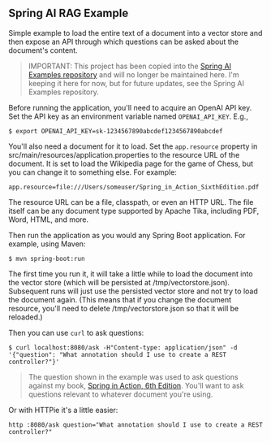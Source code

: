 Spring AI RAG Example
---
Simple example to load the entire text of a document into a vector store and
then expose an API through which questions can be asked about the document's
content.

> IMPORTANT: This project has been copied into the
[Spring AI Examples repository](https://github.com/habuma/spring-ai-examples) and will no longer be maintained here.
I'm keeping it here for now, but for future updates, see
the Spring AI Examples repository.

Before running the application, you'll need to acquire an OpenAI API key.
Set the API key as an environment variable named `OPENAI_API_KEY`. E.g.,

```
$ export OPENAI_API_KEY=sk-1234567890abcdef1234567890abcdef
```

You'll also need a document for it to load. Set the `app.resource` property
in src/main/resources/application.properties to the resource URL of the
document. It is set to load the Wikipedia page for the game of Chess, but
you can change it to something else. For example:

```
app.resource=file:///Users/someuser/Spring_in_Action_SixthEdition.pdf
```

The resource URL can be a file, classpath, or even an HTTP URL. The file
itself can be any document type supported by Apache Tika, including PDF,
Word, HTML, and more.

Then run the application as you would any Spring Boot application. For
example, using Maven:

```
$ mvn spring-boot:run
```

The first time you run it, it will take a little while to load the document into
the vector store (which will be persisted at /tmp/vectorstore.json). Subsequent
runs will just use the persisted vector store and not try to load the document again.
(This means that if you change the document resource, you'll need to delete
/tmp/vectorstore.json so that it will be reloaded.)

Then you can use `curl` to ask questions:

```
$ curl localhost:8080/ask -H"Content-type: application/json" -d '{"question": "What annotation should I use to create a REST controller?"}'
```

> The question shown in the example was used to ask questions against my book,
[Spring in Action, 6th Edition](https://www.manning.com/books/spring-in-action-sixth-edition?a_aid=habuma&a_bid=f205d999&chan=habuma).
You'll want to ask questions relevant to whatever document you're using.

Or with HTTPie it's a little easier:

```
http :8080/ask question="What annotation should I use to create a REST controller?"
```
